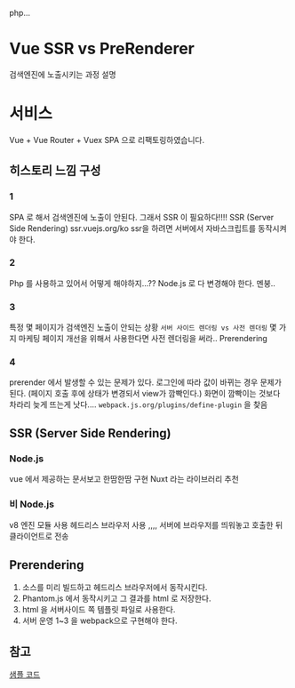 
php...
# Vue SSR vs PreRenderer
검색엔진에 노출시키는 과정 설명

# 서비스
Vue + Vue Router + Vuex
SPA 으로 리팩토링하였습니다.

## 히스토리 느낌 구성
### 1
SPA 로 해서 검색엔진에 노출이 안된다.
그래서 SSR 이 필요하다!!!!
SSR (Server Side Rendering)
ssr.vuejs.org/ko
ssr을 하려면 서버에서 자바스크립트를 동작시켜야 한다.

### 2
Php 를 사용하고 있어서 어떻게 해야하지...?? Node.js 로 다 변경해야 한다.
멘붕..

### 3
특정 몇 페이지가 검색엔진 노출이 안되는 상황
`서버 사이드 렌더링 vs 사전 렌더링`
몇 가지 마케팅 페이지 개선을 위해서 사용한다면 사전 렌더링을 써라..
Prerendering


### 4
prerender 에서 발생할 수 있는 문제가 있다.
로그인에 따라 값이 바뀌는 경우 문제가 된다. (페이지 호출 후에 상태가 변경되서 view가 깜빡인다.)
화면이 깜빡이는 것보다 차라리 늦게 뜨는게 낫다....
`webpack.js.org/plugins/define-plugin` 을 찾음


## SSR (Server Side Rendering)
### Node.js
vue 에서 제공하는 문서보고 한땀한땀 구현
Nuxt 라는 라이브러리 추천              
### 비 Node.js
v8 엔진 모듈 사용
헤드리스 브라우저 사용 ,,,, 서버에 브라우저를 띄워놓고 호출한 뒤 클라이언트로 전송



## Prerendering
1. 소스를 미리 빌드하고 헤드리스 브라우저에서 동작시킨다.
2. Phantom.js 에서 동작시키고 그 결과를 html 로 저장한다.
3. html 을 서버사이드 쪽 템플릿 파일로 사용한다.
4. 서버 운영
1~3 을 webpack으로 구현해야 한다.



## 참고
[샘플 코드](https://github.com/wan2land/gdg171021-vue-ssr-vs-prerender)

